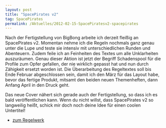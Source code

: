 ```yaml
---
layout: post
title: "SpacePirates v2"
tag: SpacePirates
permalink: /Aktuelles/2012-02-15-SpacePiratesv2-spacepirates
---
```


Nach der Fertigstellung von BigBong arbeite ich derzeit fleißig an SpacePirates v2. Momentan nehme ich die Regeln nochmals ganz genau unter die Lupe und teste sie intensiv mit unterschiedlichen Runden und Abenteuern. Zudem feile ich an Feinheiten des Textes um alle Unklarheiten auszuräumen. Genau dieser Aktion ist jetzt der Begriff Schadenspool für die Profile zum Opfer gefallen, der nie wirklich gepasst hat und nun durch Zähigkeit ersetzt worden ist. Die Überarbeitung des Regeltextes soll bis Ende Februar abgeschlossen sein, damit ich den März für das Layout habe, bevor das fertige Produkt, mitsamt den beiden neuen Themenheften, dann Anfang April in den Druck geht.

Das neue Cover nähert sich gerade auch der Fertigstellung, so dass ich es bald veröffentlichen kann. Wenn du nicht willst, dass SpacePirates v2 so langweilig heißt, schick mir doch noch deine Idee für einen coolen Untertitel!

- [zum Regelwerk](https://spacepirates.jcgames.de/Spielregeln/)
